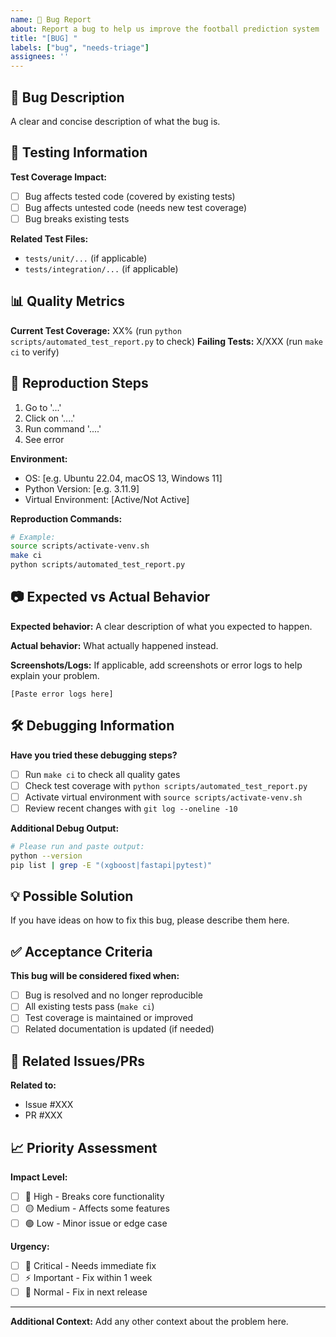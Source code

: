 ```yaml
---
name: 🐛 Bug Report
about: Report a bug to help us improve the football prediction system
title: "[BUG] "
labels: ["bug", "needs-triage"]
assignees: ''
---
```


## 🐛 Bug Description

A clear and concise description of what the bug is.

## 🔬 Testing Information

**Test Coverage Impact:**

- [ ] Bug affects tested code (covered by existing tests)
- [ ] Bug affects untested code (needs new test coverage)
- [ ] Bug breaks existing tests

**Related Test Files:**

- `tests/unit/...` (if applicable)
- `tests/integration/...` (if applicable)

## 📊 Quality Metrics

**Current Test Coverage:** XX% (run `python scripts/automated_test_report.py` to check)
**Failing Tests:** X/XXX (run `make ci` to verify)

## 🔄 Reproduction Steps

1. Go to '...'
2. Click on '....'
3. Run command '....'
4. See error

**Environment:**

- OS: [e.g. Ubuntu 22.04, macOS 13, Windows 11]
- Python Version: [e.g. 3.11.9]
- Virtual Environment: [Active/Not Active]

**Reproduction Commands:**

```bash
# Example:
source scripts/activate-venv.sh
make ci
python scripts/automated_test_report.py
```

## 📷 Expected vs Actual Behavior

**Expected behavior:**
A clear description of what you expected to happen.

**Actual behavior:**
What actually happened instead.

**Screenshots/Logs:**
If applicable, add screenshots or error logs to help explain your problem.

```
[Paste error logs here]
```

## 🛠️ Debugging Information

**Have you tried these debugging steps?**

- [ ] Run `make ci` to check all quality gates
- [ ] Check test coverage with `python scripts/automated_test_report.py`
- [ ] Activate virtual environment with `source scripts/activate-venv.sh`
- [ ] Review recent changes with `git log --oneline -10`

**Additional Debug Output:**

```bash
# Please run and paste output:
python --version
pip list | grep -E "(xgboost|fastapi|pytest)"
```

## 💡 Possible Solution

If you have ideas on how to fix this bug, please describe them here.

## ✅ Acceptance Criteria

**This bug will be considered fixed when:**

- [ ] Bug is resolved and no longer reproducible
- [ ] All existing tests pass (`make ci`)
- [ ] Test coverage is maintained or improved
- [ ] Related documentation is updated (if needed)

## 🔗 Related Issues/PRs

**Related to:**

- Issue #XXX
- PR #XXX

## 📈 Priority Assessment

**Impact Level:**

- [ ] 🔴 High - Breaks core functionality
- [ ] 🟡 Medium - Affects some features
- [ ] 🟢 Low - Minor issue or edge case

**Urgency:**

- [ ] 🚨 Critical - Needs immediate fix
- [ ] ⚡ Important - Fix within 1 week
- [ ] 📅 Normal - Fix in next release

---

**Additional Context:**
Add any other context about the problem here.
